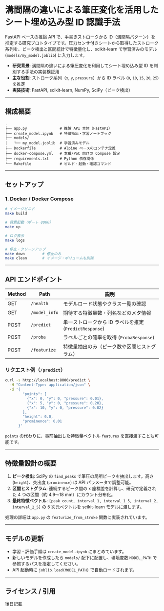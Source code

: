 # 溝間隔の違いによる筆圧変化を活用したシート埋め込み型 ID 認識手法

FastAPI ベースの推論 API で、手書きストロークから ID（溝間隔パターン）を推定する研究プロトタイプです。圧力センサ付きシートから取得したストローク系列を、ピーク検出と区間統計で特徴量化し、scikit-learn で学習済みのモデル (`models/my_model.joblib`) に入力します。

- **研究背景**: 溝間隔の違いによる筆圧変化を利用してシート埋め込み型 ID を判別する手法の実装検証用
- **主な役割**: ストローク系列（`x`, `y`, `pressure`）から ID ラベル (`0`, `10`, `15`, `20`, `25`) を推定
- **実装技術**: FastAPI, scikit-learn, NumPy, SciPy（ピーク検出）

---

## 構成概要

```
.
├── app.py               # 推論 API 本体（FastAPI）
├── create_model.ipynb   # 特徴抽出・学習ノートブック
├── models/
│   └── my_model.joblib  # 学習済みモデル
├── Dockerfile           # Alpine ベースのコンテナ定義
├── docker-compose.yml   # 本番/PoC 向けの Compose 設定
├── requirements.txt     # Python 依存関係
└── Makefile             # ビルド・起動・確認コマンド
```

---

## セットアップ

### 1. Docker / Docker Compose

```bash
# イメージビルド
make build

# 背景起動（ポート 8000）
make up

# ログ表示
make logs

# 停止・クリーンアップ
make down        # 停止のみ
make clean       # イメージ・ボリュームも削除
```

---

## API エンドポイント

| Method | Path         | 説明                                               |
|--------|--------------|----------------------------------------------------|
| GET    | `/health`    | モデルロード状態やクラス一覧の確認                 |
| GET    | `/model_info`| 期待する特徴量数・列名などのメタ情報              |
| POST   | `/predict`   | 単一ストロークから ID ラベルを推定 (`PredictResponse`) |
| POST   | `/proba`     | ラベルごとの確率を取得 (`ProbaResponse`)           |
| POST   | `/featurize` | 特徴量抽出のみ（ピーク数や区間ヒストグラム）      |

### リクエスト例（`/predict`）

```bash
curl -s http://localhost:8000/predict \
  -H "Content-Type: application/json" \
  -d '{
        "points": [
          {"x": 0, "y": 0, "pressure": 0.01},
          {"x": 5, "y": 0, "pressure": 0.20},
          {"x": 10, "y": 0, "pressure": 0.02}
        ],
        "height": 0.0,
        "prominence": 0.01
      }'
```

`points` の代わりに、事前抽出した特徴量ベクトル `features` を直接渡すことも可能です。

---

## 特徴量設計の概要

1. **ピーク検出**: SciPy の `find_peaks` で筆圧の局所ピークを抽出します。高さ (`height`)、突出度 (`prominence`) は API パラメータで調整可能。
2. **区間ヒストグラム**: 連続するピーク間の x 座標差を計算し、研究で定義された 4 つの区間（約 4.9〜18 mm）にカウント分布化。
3. **最終特徴ベクトル**: `[peak_count, interval_1, interval_1_5, interval_2, interval_2_5]` の 5 次元ベクトルを scikit-learn モデルに渡します。

処理の詳細は `app.py` の `featurize_from_stroke` 関数に実装されています。

---

## モデルの更新

- 学習・評価手順は `create_model.ipynb` にまとめています。
- 新しいモデルを作成したら `models/` 配下に配置し、環境変数 `MODEL_PATH` で参照するパスを指定してください。
- API 起動時に `joblib.load(MODEL_PATH)` で自動ロードされます。

---

## ライセンス / 引用
後日記載